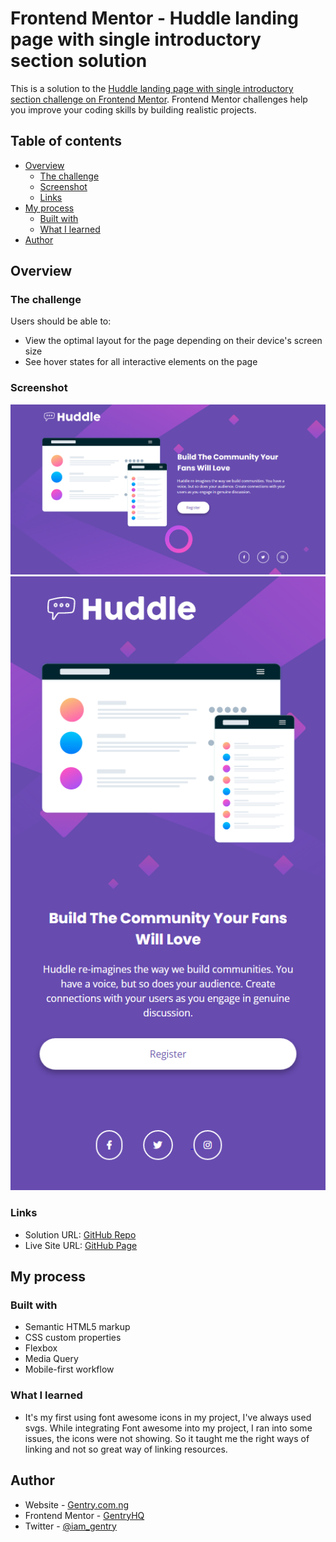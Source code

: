 # Frontend Mentor - Huddle landing page with single introductory section solution

This is a solution to the [Huddle landing page with single introductory section challenge on Frontend Mentor](https://www.frontendmentor.io/challenges/huddle-landing-page-with-a-single-introductory-section-B_2Wvxgi0). Frontend Mentor challenges help you improve your coding skills by building realistic projects. 

## Table of contents

- [Overview](#overview)
  - [The challenge](#the-challenge)
  - [Screenshot](#screenshot)
  - [Links](#links)
- [My process](#my-process)
  - [Built with](#built-with)
  - [What I learned](#what-i-learned)
- [Author](#author)



## Overview

### The challenge

Users should be able to:

- View the optimal layout for the page depending on their device's screen size
- See hover states for all interactive elements on the page

### Screenshot

![Desktop View](./DesktopView.png)
![Mobile View](./MobileView.png)


### Links

- Solution URL: [GitHub Repo](https://github.io/GentryHQ)
- Live Site URL: [GitHub Page](https://github.io/GentryHQ)

## My process

### Built with

- Semantic HTML5 markup
- CSS custom properties
- Flexbox
- Media Query
- Mobile-first workflow



### What I learned

- It's my first using font awesome icons in my project, I've always used svgs. While integrating Font awesome into my project, I ran into some issues, the icons were not showing. So it taught me the right ways of linking and not so great way of linking resources. 



## Author

- Website - [Gentry.com.ng](https://www.gentry.com.ng)
- Frontend Mentor - [GentryHQ](https://www.frontendmentor.io/profile/GentryHQ)
- Twitter - [@iam_gentry](https://www.twitter.com/iam_gentry)




